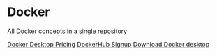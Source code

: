 # Docker
All Docker concepts in a single repository

[Docker Desktop Pricing](https://www.docker.com/pricing/)
[DockerHub Signup](https://hub.docker.com/)
[Download Docker desktop](https://www.docker.com/products/docker-desktop/)